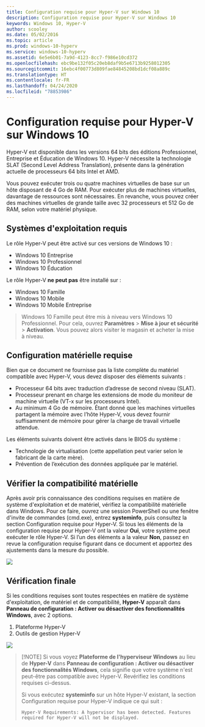 ```yaml
---
title: Configuration requise pour Hyper-V sur Windows 10
description: Configuration requise pour Hyper-V sur Windows 10
keywords: Windows 10, Hyper-V
author: scooley
ms.date: 05/02/2016
ms.topic: article
ms.prod: windows-10-hyperv
ms.service: windows-10-hyperv
ms.assetid: 6e5e6b01-7a9d-4123-8cc7-f986e10cd372
ms.openlocfilehash: ebc9be132f05c20eb8daf9b5e6713b9258012305
ms.sourcegitcommit: 16ebc4f00773d809fae84845208bd1dcf08a889c
ms.translationtype: HT
ms.contentlocale: fr-FR
ms.lasthandoff: 04/24/2020
ms.locfileid: "78853986"
---
```

# <a name="windows-10-hyper-v-system-requirements"></a>Configuration requise pour Hyper-V sur Windows 10

Hyper-V est disponible dans les versions 64 bits des éditions Professionnel, Entreprise et Éducation de Windows 10. Hyper-V nécessite la technologie SLAT (Second Level Address Translation), présente dans la génération actuelle de processeurs 64 bits Intel et AMD.

Vous pouvez exécuter trois ou quatre machines virtuelles de base sur un hôte disposant de 4 Go de RAM. Pour exécuter plus de machines virtuelles, davantage de ressources sont nécessaires. En revanche, vous pouvez créer des machines virtuelles de grande taille avec 32 processeurs et 512 Go de RAM, selon votre matériel physique.

## <a name="operating-system-requirements"></a>Systèmes d'exploitation requis

Le rôle Hyper-V peut être activé sur ces versions de Windows 10 :

- Windows 10 Entreprise
- Windows 10 Professionnel
- Windows 10 Éducation

Le rôle Hyper-V **ne peut pas** être installé sur :

- Windows 10 Famille
- Windows 10 Mobile
- Windows 10 Mobile Entreprise

>Windows 10 Famille peut être mis à niveau vers Windows 10 Professionnel. Pour cela, ouvrez **Paramètres** > **Mise à jour et sécurité** > **Activation**. Vous pouvez alors visiter le magasin et acheter la mise à niveau.

## <a name="hardware-requirements"></a>Configuration matérielle requise

Bien que ce document ne fournisse pas la liste complète du matériel compatible avec Hyper-V, vous devez disposer des éléments suivants :

- Processeur 64 bits avec traduction d’adresse de second niveau (SLAT).
- Processeur prenant en charge les extensions de mode du moniteur de machine virtuelle (VT-x sur les processeurs Intel).
- Au minimum 4 Go de mémoire. Étant donné que les machines virtuelles partagent la mémoire avec l’hôte Hyper-V, vous devez fournir suffisamment de mémoire pour gérer la charge de travail virtuelle attendue.

Les éléments suivants doivent être activés dans le BIOS du système :
- Technologie de virtualisation (cette appellation peut varier selon le fabricant de la carte mère).
- Prévention de l’exécution des données appliquée par le matériel.

## <a name="verify-hardware-compatibility"></a>Vérifier la compatibilité matérielle

Après avoir pris connaissance des conditions requises en matière de système d'exploitation et de matériel, vérifiez la compatibilité matérielle dans Windows. Pour ce faire, ouvrez une session PowerShell ou une fenêtre d'invite de commandes (cmd.exe), entrez **systeminfo**, puis consultez la section Configuration requise pour Hyper-V. Si tous les éléments de la configuration requise pour Hyper-V ont la valeur **Oui**, votre système peut exécuter le rôle Hyper-V. Si l’un des éléments a la valeur **Non**, passez en revue la configuration requise figurant dans ce document et apportez des ajustements dans la mesure du possible.

![](media/SystemInfo-upd.png)

## <a name="final-check"></a>Vérification finale

Si les conditions requises sont toutes respectées en matière de système d'exploitation, de matériel et de compatibilité, **Hyper-V** apparaît dans **Panneau de configuration : Activer ou désactiver des fonctionnalités Windows**, avec 2 options.

1. Plateforme Hyper-V
1. Outils de gestion Hyper-V

![](media/hyper_v_feature_screenshot.png)

> [!NOTE] Si vous voyez **Plateforme de l'hyperviseur Windows** au lieu de **Hyper-V** dans **Panneau de configuration : Activer ou désactiver des fonctionnalités Windows**, cela signifie que votre système n'est peut-être pas compatible avec Hyper-V. Revérifiez les conditions requises ci-dessus.
>
>Si vous exécutez **systeminfo** sur un hôte Hyper-V existant, la section Configuration requise pour Hyper-V indique ce qui suit :
>
>```
>Hyper-V Requirements: A hypervisor has been detected. Features required for Hyper-V will not be displayed.
>```
